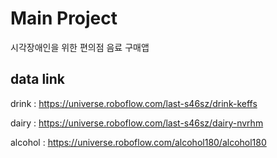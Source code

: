 # Main Project
시각장애인을 위한 편의점 음료 구매앱


## data link

drink : https://universe.roboflow.com/last-s46sz/drink-keffs

dairy : https://universe.roboflow.com/last-s46sz/dairy-nvrhm

alcohol : https://universe.roboflow.com/alcohol180/alcohol180
